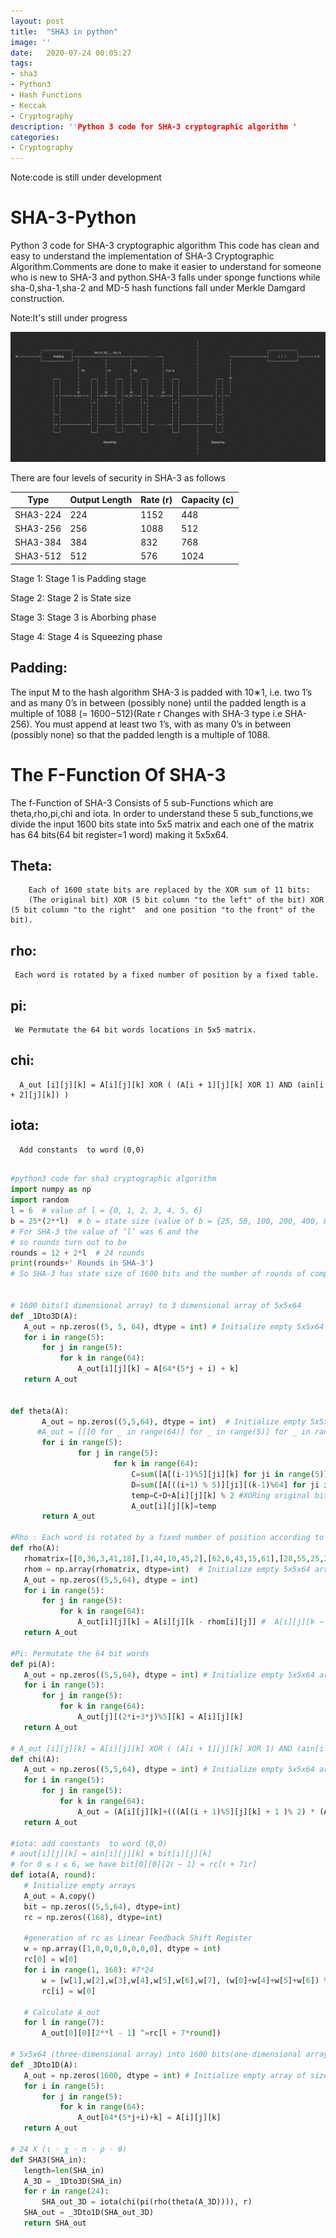 ```yaml
---
layout: post
title:  "SHA3 in python"
image: ''
date:   2020-07-24 00:05:27
tags:
- sha3
- Python3
- Hash Functions
- Keccak
- Cryptography
description: ''Python 3 code for SHA-3 cryptographic algorithm '
categories:
- Cryptography
---
```

Note:code is still  under development
# SHA-3-Python
Python 3 code for SHA-3 cryptographic algorithm
This code has clean and easy to understand the implementation of SHA-3 Cryptographic Algorithm.Comments are done to make it easier to understand for someone who is new to SHA-3 and python.SHA-3 falls under sponge functions while sha-0,sha-1,sha-2 and MD-5 hash functions fall under Merkle Damgard construction.

Note:It's still under progress

![SHA-3 High Level Overview](https://github.com/TheLeopardsH/SHA3-Python-3-/blob/master/SHA3.png)

There are four levels of security in SHA-3 as follows

| Type        |  Output Length   |  Rate (r)     |    Capacity (c)   |
| ----------- |  --------------- | ------------- |  ---------------  | 
| SHA3-224    |       224        |    1152       |       448         |
| SHA3-256    |       256        |    1088       |       512         |
| SHA3-384    |       384        |     832       |       768         |
| SHA3-512    |       512        |     576       |      1024         |

Stage 1:
       Stage 1 is Padding stage
       
Stage 2:
       Stage 2 is State size
 
Stage 3:
       Stage 3 is Aborbing phase
       
Stage 4:
       Stage 4 is Squeezing phase

## Padding:
The input M to the hash algorithm SHA-3 is padded with 10∗1, i.e. two 1’s and as many 0’s in between (possibly none) until the padded length is a multiple of 1088 (= 1600−512)(Rate r Changes with SHA-3 type i.e SHA-256). You must append at least two 1’s, with as many 0’s in between (possibly none) so that the padded length is a multiple of 1088.


# The F-Function Of SHA-3
The f-Function of SHA-3 Consists of 5 sub-Functions which are theta,rho,pi,chi and iota.
In order to understand these 5 sub_functions,we divide the input 1600 bits state into 5x5 matrix and each one of the matrix has 64 bits(64 bit register=1 word) making it 5x5x64.

## Theta:
        Each of 1600 state bits are replaced by the XOR sum of 11 bits:
        (The original bit) XOR (5 bit column "to the left" of the bit) XOR  (5 bit column "to the right"  and one position "to the front" of the bit).
## rho:
     Each word is rotated by a fixed number of position by a fixed table.
     
## pi:
     We Permutate the 64 bit words locations in 5x5 matrix.
  
 
##  chi:
       
      A_out [i][j][k] = A[i][j][k] XOR ( (A[i + 1][j][k] XOR 1) AND (ain[i + 2][j][k]) )
    
## iota:
      Add constants  to word (0,0)
      
      
 ```python
 
#python3 code for sha3 cryptographic algorithm
import numpy as np
import random
l = 6  # value of l = {0, 1, 2, 3, 4, 5, 6}
b = 25*(2**l)  # b = state size (value of b = {25, 50, 100, 200, 400, 800, 1600} )
# For SHA-3 the value of ‘l’ was 6 and the
# so rounds turn out to be
rounds = 12 + 2*l  # 24 rounds
print(rounds+' Rounds in SHA-3')
# So SHA-3 has state size of 1600 bits and the number of rounds of computations will be 24


# 1600 bits(1 dimensional array) to 3 dimensional array of 5x5x64
def _1Dto3D(A):
    A_out = np.zeros((5, 5, 64), dtype = int) # Initialize empty 5x5x64 array
    for i in range(5):
        for j in range(5):
            for k in range(64):
                A_out[i][j][k] = A[64*(5*j + i) + k]
    return A_out


def theta(A):
        A_out = np.zeros((5,5,64), dtype = int)  # Initialize empty 5x5x64 array
       #A_out = [[[0 for _ in range(64)] for _ in range(5)] for _ in range(5)] #without numpy
        for i in range(5):
                for j in range(5):
                        for k in range(64):
                            C=sum([A[(i-1)%5][ji][k] for ji in range(5)]) % 2 # XOR=mod2 5 bit column "to the left" of the original bit
                            D=sum([A[((i+1) % 5)][ji][(k-1)%64] for ji in range(5)]) % 2 #XOR=mod2 5 bit column "to the right"  and one position "to the front" of the original bit
                            temp=C+D+A[i][j][k] % 2 #XORing original bit with A and B
                            A_out[i][j][k]=temp
        return A_out

#Rho : Each word is rotated by a fixed number of position according to table.
def rho(A):
    rhomatrix=[[0,36,3,41,18],[1,44,10,45,2],[62,6,43,15,61],[28,55,25,21,56],[27,20,39,8,14]]
    rhom = np.array(rhomatrix, dtype=int)  # Initialize empty 5x5x64 array
    A_out = np.zeros((5,5,64), dtype = int)
    for i in range(5):
        for j in range(5):
            for k in range(64):
                A_out[i][j][k] = A[i][j][k - rhom[i][j]] #  A[i][j][k − (t + 1)(t + 2)/2] so here rhom[i][j] Use lookup table to "calculate" (t + 1)(t + 2)/2
    return A_out

#Pi: Permutate the 64 bit words
def pi(A):
    A_out = np.zeros((5,5,64), dtype = int) # Initialize empty 5x5x64 array
    for i in range(5):
        for j in range(5):
            for k in range(64):
                A_out[j][(2*i+3*j)%5][k] = A[i][j][k]
    return A_out

# A_out [i][j][k] = A[i][j][k] XOR ( (A[i + 1][j][k] XOR 1) AND (ain[i + 2][j][k]) )
def chi(A):
    A_out = np.zeros((5,5,64), dtype = int) # Initialize empty 5x5x64 array
    for i in range(5):
        for j in range(5):
            for k in range(64):
                A_out = (A[i][j][k]+(((A[(i + 1)%5][j][k] + 1 )% 2) * (A[(i + 2)%5][j][k]))) % 2
    return A_out

#iota: add constants  to word (0,0)
# aout[i][j][k] = ain[i][j][k] ⊕ bit[i][j][k]
# for 0 ≤ ℓ ≤ 6, we have bit[0][0][2ℓ − 1] = rc[ℓ + 7ir]
def iota(A, round):
    # Initialize empty arrays
    A_out = A.copy()
    bit = np.zeros((5,5,64), dtype=int)
    rc = np.zeros((168), dtype=int)

    #generation of rc as Linear Feedback Shift Register
    w = np.array([1,0,0,0,0,0,0,0], dtype = int)
    rc[0] = w[0]
    for i in range(1, 168): #7*24
        w = [w[1],w[2],w[3],w[4],w[5],w[6],w[7], (w[0]+w[4]+w[5]+w[6]) % 2]
        rc[i] = w[0]

    # Calculate A_out
    for l in range(7):
        A_out[0][0][2**l - 1] ^=rc[l + 7*round])

# 5x5x64 (three-dimensional array) into 1600 bits(one-dimensional array)
def _3Dto1D(A):
    A_out = np.zeros(1600, dtype = int) # Initialize empty array of size 1600
    for i in range(5):
        for j in range(5):
            for k in range(64):
                A_out[64*(5*j+i)+k] = A[i][j][k]
    return A_out

# 24 X (ι ◦ χ ◦ π ◦ ρ ◦ θ)
def SHA3(SHA_in):
    length=len(SHA_in)
    A_3D = _1Dto3D(SHA_in)
    for r in range(24):
        SHA_out_3D = iota(chi(pi(rho(theta(A_3D)))), r)
    SHA_out = _3Dto1D(SHA_out_3D)
    return SHA_out
 
 
 ```
      
